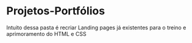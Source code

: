 # Projetos-Portfólios
Intuito dessa pasta é  recriar Landing pages já existentes para o treino e aprimoramento do HTML e CSS
